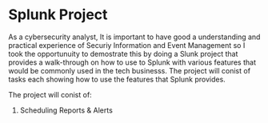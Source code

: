 <b><h1>Splunk Project</h1></b>

As a cybersecurity analyst, It is important to have good a understanding and practical experience of Securiy Information and Event Management so I took the opportunuity to
demostrate this by doing a Slunk project that provides a walk-through on how to use to Splunk with various features that would be commonly used in the tech businesss. The
project will conist of tasks each showing how to use the features that Splunk provides. 

The project will conist of:

<ol>
  <li>Scheduling Reports & Alerts
</li>
</ol>
